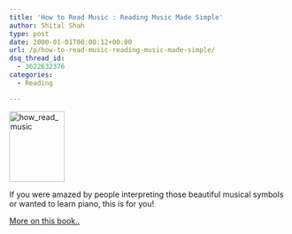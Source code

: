```yaml
---
title: 'How to Read Music : Reading Music Made Simple'
author: Shital Shah
type: post
date: 2000-01-01T00:00:12+00:00
url: /p/how-to-read-music-reading-music-made-simple/
dsq_thread_id:
  - 3622632376
categories:
  - Reading

---
```

[<img src="/images/posts/2005/05/how_read_music.gif" alt="how_read_music" width="100" height="128" class="alignleft size-full wp-image-839" />][1]
  
If you were amazed by people interpreting those beautiful musical symbols or wanted to learn piano, this is for you! 

[More on this book..][2]

 [1]: /images/posts/2005/05/how_read_music.gif
 [2]: http://www.amazon.com/exec/obidos/ASIN/0312241593